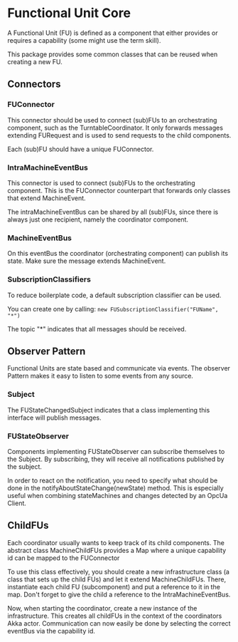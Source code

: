 # Functional Unit Core

A Functional Unit (FU) is defined as a component that either provides or requires a capability (some might use the term skill). 

This package provides some common classes that can be reused when creating a new FU.

## Connectors

### FUConnector

This connector should be used to connect (sub)FUs to an orchestrating component, such as the TurntableCoordinator.
It only forwards messages extending FURequest and is used to send requests to the child components.

Each (sub)FU should have a unique FUConnector.

### IntraMachineEventBus

This connector is used to connect (sub)FUs to the orchestrating component. 
This is the FUConnector counterpart that forwards only classes that extend MachineEvent.

The intraMachineEventBus can be shared by all (sub)FUs, since there is always just one recipient, namely the coordinator component.

### MachineEventBus

On this eventBus the coordinator (orchestrating component) can publish its state. 
Make sure the message extends MachineEvent.

### SubscriptionClassifiers

To reduce boilerplate code, a default subscription classifier can be used.

You can create one by calling: `new FUSubscriptionClassifier("FUName", "*")`

The topic "*" indicates that all messages should be received.

## Observer Pattern

Functional Units are state based and communicate via events. 
The observer Pattern makes it easy to listen to some events from any source.

### Subject

The FUStateChangedSubject indicates that a class implementing this interface will publish messages.

### FUStateObserver

Components implementing FUStateObserver can subscribe themselves to the Subject.
By subscribing, they will receive all notifications published by the subject. 

In order to react on the notification, you need to specify what should be done in the notifyAboutStateChange(newState) method.
This is especially useful when combining stateMachines and changes detected by an OpcUa Client.

## ChildFUs

Each coordinator usually wants to keep track of its child components.
The abstract class MachineChildFUs provides a Map where a unique capability id can be mapped to the FUConnector

To use this class effectively, you should create a new infrastructure class (a class that sets up the child FUs) and let it extend MachineChildFUs.
There, instantiate each child FU (subcomponent) and put a reference to it in the map. Don't forget to give the child a reference to the IntraMachineEventBus.

Now, when starting the coordinator, create a new instance of the infrastructure.
This creates all childFUs in the context of the coordinators Akka actor. 
Communication can now easily be done by selecting the correct eventBus via the capability id.
